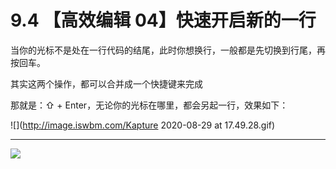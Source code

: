 # 9.4 【高效编辑 04】快速开启新的一行

当你的光标不是处在一行代码的结尾，此时你想换行，一般都是先切换到行尾，再按回车。

其实这两个操作，都可以合并成一个快捷键来完成

那就是：⇧ + Enter，无论你的光标在哪里，都会另起一行，效果如下：

![](http://image.iswbm.com/Kapture 2020-08-29 at 17.49.28.gif)



---

![](http://image.iswbm.com/20200607174235.png)